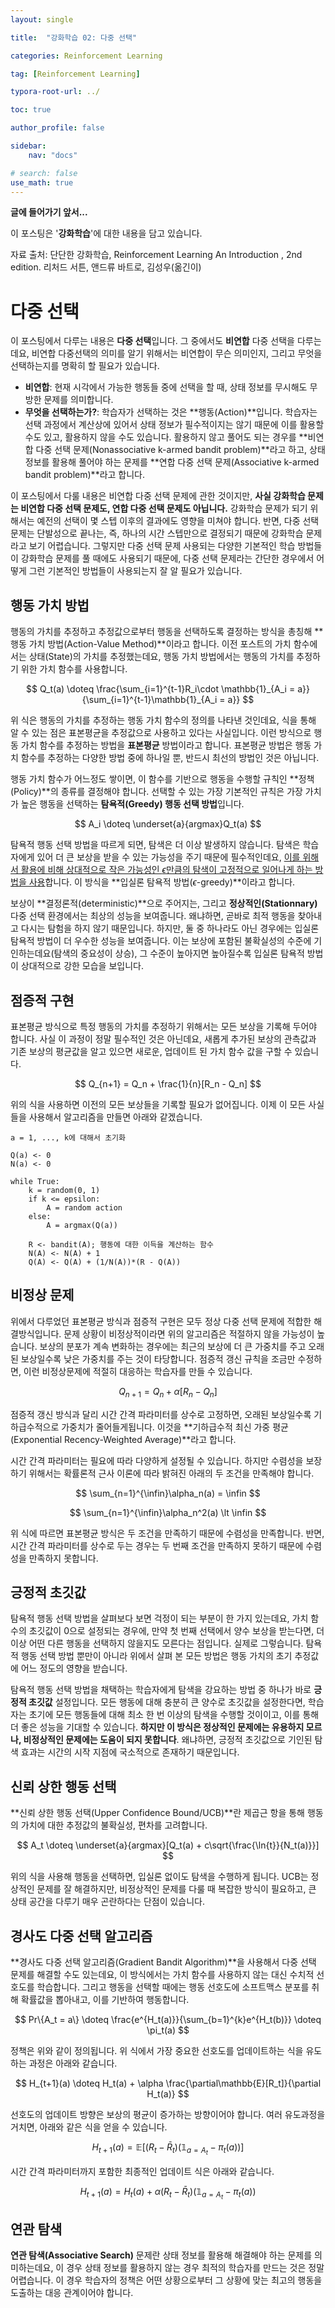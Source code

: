 ```yaml
---
layout: single

title:  "강화학습 02: 다중 선택"

categories: Reinforcement Learning

tag: [Reinforcement Learning]

typora-root-url: ../

toc: true

author_profile: false

sidebar:
    nav: "docs"

# search: false
use_math: true
---
```




**글에 들어가기 앞서...**

이 포스팅은 '**강화학습**'에 대한 내용을 담고 있습니다.



자료 출처: 단단한 강화학습, Reinforcement Learning An Introduction , 2nd edition. 리처드 서튼, 앤드류 바트로, 김성우(옮긴이)









# 다중 선택

이 포스팅에서 다루는 내용은 **다중 선택**입니다. 그 중에서도 **비연합** 다중 선택을 다루는데요, 비연합 다중선택의 의미를 알기 위해서는 비연합이 무슨 의미인지, 그리고 무엇을 선택하는지를 명확히 할 필요가 있습니다.

- **비연합**: 현재 시각에서 가능한 행동들 중에 선택을 할 때, 상태 정보를 무시해도 무방한 문제를 의미합니다.
- **무엇을 선택하는가?**: 학습자가 선택하는 것은 **행동(Action)**입니다. 학습자는 선택 과정에서 계산상에 있어서 상태 정보가 필수적이지는 않기 때문에 이를 활용할 수도 있고, 활용하지 않을 수도 있습니다. 활용하지 않고 풀어도 되는 경우를 **비연합 다중 선택 문제(Nonassociative k-armed bandit problem)**라고 하고, 상태 정보를 활용해 풀어야 하는  문제를 **연합 다중 선택 문제(Associative k-armed bandit problem)**라고 합니다.



이 포스팅에서 다룰 내용은 비연합 다중 선택 문제에 관한 것이지만, **사실 강화학습 문제는 비연합 다중 선택 문제도, 연합 다중 선택 문제도 아닙니다.** 강화학습 문제가 되기 위해서는 예전의 선택이 몇 스텝 이후의 결과에도 영향을 미쳐야 합니다. 반면, 다중 선택 문제는 단발성으로 끝나는, 즉, 하나의 시간 스텝만으로 결정되기 때문에 강화학습 문제라고 보기 어렵습니다. 그렇지만 다중 선택 문제 사용되는 다양한 기본적인 학습 방법들이 강화학습 문제를 풀 때에도 사용되기 때문에, 다중 선택 문제라는 간단한 경우에서 어떻게 그런 기본적인 방법들이 사용되는지 잘 알 필요가 있습니다.







## 행동 가치 방법

행동의 가치를 추정하고 추정값으로부터 행동을 선택하도록 결정하는 방식을 총칭해 **행동 가치 방법(Action-Value Method)**이라고 합니다. 이전 포스트의 가치 함수에서는 상태(State)의 가치를 추정했는데요, 행동 가치 방법에서는 행동의 가치를 추정하기 위한 가치 함수를 사용합니다.



$$
Q_t(a) \doteq \frac{\sum_{i=1}^{t-1}R_i\cdot \mathbb{1}_{A_i = a}}{\sum_{i=1}^{t-1}\mathbb{1}_{A_i = a}}
$$



위 식은 행동의 가치를 추정하는 행동 가치 함수의 정의를 나타낸 것인데요, 식을 통해 알 수 있는 점은 표본평균을 추정값으로 사용하고 있다는 사실입니다. 이런 방식으로 행동 가치 함수를 추정하는 방법을 **표본평균** 방법이라고 합니다. 표본평균 방법은 행동 가치 함수를 추정하는 다양한 방법 중에 하나일 뿐, 반드시 최선의 방법인 것은 아닙니다.



행동 가치 함수가 어느정도 쌓이면, 이 함수를 기반으로 행동을 수행할 규칙인 **정책(Policy)**의 종류를 결정해야 합니다. 선택할 수 있는 가장 기본적인 규칙은 가장 가치가 높은 행동을 선택하는 **탐욕적(Greedy) 행동 선택 방법**입니다. 


$$
A_i \doteq \underset{a}{argmax}Q_t(a)
$$


탐욕적 행동 선택 방법을 따르게 되면, 탐색은 더 이상 발생하지 않습니다. 탐색은 학습자에게 있어 더 큰 보상을 받을 수 있는 가능성을 주기 때문에 필수적인데요, <u>이를 위해서 활용에 비해 상대적으로 작은 가능성인 $\epsilon$만큼의 탐색이 고정적으로 일어나게 하는 방법을 사용</u>합니다. 이 방식을 **입실론 탐욕적 방법($\epsilon$-greedy)**이라고 합니다.

보상이 **결정론적(deterministic)**으로 주어지는, 그리고 **정상적인(Stationnary)** 다중 선택 환경에서는 최상의 성능을 보여줍니다. 왜냐하면, 곧바로 최적 행동을 찾아내고 다시는 탐험을 하지 않기 때문입니다. 하지만, 둘 중 하나라도 아닌 경우에는 입실론 탐욕적 방법이 더 우수한 성능을 보여줍니다. 이는 보상에 포함된 불확실성의 수준에 기인하는데요(탐색의 중요성이 상승), 그 수준이 높아지면 높아질수록 입실론 탐욕적 방법이 상대적으로 강한 모습을 보입니다.







## 점증적 구현

표본평균 방식으로 특정 행동의 가치를 추정하기 위해서는 모든 보상을 기록해 두어야 합니다. 사실 이 과정이 정말 필수적인 것은 아닌데요, 새롭게 추가된 보상의 관측값과 기존 보상의 평균값을 알고 있으면 새로운, 업데이트 된 가치 함수 값을 구할 수 있습니다.


$$
Q_{n+1} = Q_n + \frac{1}{n}[R_n - Q_n]
$$


위의 식을 사용하면 이전의 모든 보상들을 기록할 필요가 없어집니다. 이제 이 모든 사실들을 사용해서 알고리즘을 만들면 아래와 같겠습니다.



```
a = 1, ..., k에 대해서 초기화

Q(a) <- 0
N(a) <- 0

while True:
	k = random(0, 1)
	if k <= epsilon:
		A = random action 
	else:
		A = argmax(Q(a))
		
	R <- bandit(A); 행동에 대한 이득을 계산하는 함수
	N(A) <- N(A) + 1
	Q(A) <- Q(A) + (1/N(A))*(R - Q(A))
```









## 비정상 문제

위에서 다루었던 표본평균 방식과 점증적 구현은 모두 정상 다중 선택 문제에 적합한 해결방식입니다. 문제 상황이 비정상적이라면 위의 알고리즘은 적절하지 않을 가능성이 높습니다. 보상의 분포가 계속 변화하는 경우에는 최근의 보상에 더 큰 가중치를 주고 오래된 보상일수록 낮은 가중치를 주는 것이 타당합니다. 점증적 갱신 규칙을 조금만 수정하면, 이런 비정상문제에 적절히 대응하는 학습자를 만들 수 있습니다.



$$
Q_{n+1} = Q_n + \alpha[R_n - Q_n]
$$



점증적 갱신 방식과 달리 시간 간격 파라미터를 상수로 고정하면, 오래된 보상일수록 기하급수적으로 가중치가 줄어들게됩니다. 이것을 **기하급수적 최신 가중 평균(Exponential Recency-Weighted Average)**라고 합니다.



시간 간격 파라미터는 필요에 따라 다양하게 설정될 수 있습니다. 하지만 수렴성을 보장하기 위해서는 확률론적 근사 이론에 따라 밝혀진 아래의 두 조건을 만족해야 합니다. 


$$
\sum_{n=1}^{\infin}\alpha_n(a) = \infin
$$

$$
\sum_{n=1}^{\infin}\alpha_n^2(a) \lt \infin
$$


위 식에 따르면 표본평균 방식은 두 조건을 만족하기 때문에 수렴성을 만족합니다. 반면, 시간 간격 파라미터를 상수로 두는 경우는 두 번째 조건을 만족하지 못하기 때문에 수렴성을 만족하지 못합니다.







## 긍정적 초깃값

탐욕적 행동 선택 방법을 살펴보다 보면 걱정이 되는 부분이 한 가지 있는데요, 가치 함수의 초깃값이 0으로 설정되는 경우에, 만약 첫 번째 선택에서 양수 보상을 받는다면, 더 이상 어떤 다른 행동을 선택하지 않을지도 모른다는 점입니다. 실제로 그렇습니다. 탐욕적 행동 선택 방법 뿐만이 아니라 위에서 살펴 본 모든 방법은 행동 가치의 초기 추정값에 어느 정도의 영향을 받습니다. 

탐욕적 행동 선택 방법을 채택하는 학습자에게 탐색을 강요하는 방법 중 하나가 바로 **긍정적 초깃값** 설정입니다. 모든 행동에 대해 충분히 큰 양수로 초깃값을 설정한다면, 학습자는 초기에 모든 행동들에 대해 최소 한 번 이상의 탐색을 수행할 것이이고, 이를 통해 더 좋은 성능을 기대할 수 있습니다. **하지만 이 방식은 정상적인 문제에는 유용하지 모르나, 비정상적인 문제에는 도움이 되지 못합니다**. 왜냐하면, 긍정적 초깃값으로 기인된 탐색 효과는 시간의 시작 지점에 국소적으로 존재하기 때문입니다. 







## 신뢰 상한 행동 선택

**신뢰 상한 행동 선택(Upper Confidence Bound/UCB)**란 제곱근 항을 통해 행동의 가치에 대한 추정값의 불확실성, 편차를 고려합니다. 


$$
A_t \doteq \underset{a}{argmax}[Q_t(a) + c\sqrt{\frac{\ln{t}}{N_t(a)}}]
$$


위의 식을 사용해 행동을 선택하면, 입실론 없이도 탐색을 수행하게 됩니다. UCB는 정상적인 문제를 잘 해결하지만, 비정상적인 문제를 다룰 때 복잡한 방식이 필요하고, 큰 상태 공간을 다루기 매우 곤란하다는 단점이 있습니다.







## 경사도 다중 선택 알고리즘

**경사도 다중 선택 알고리즘(Gradient Bandit Algorithm)**을 사용해서 다중 선택 문제를 해결할 수도 있는데요, 이 방식에서는 가치 함수를 사용하지 않는 대신 수치적 선호도를 학습합니다. 그리고 행동을 선택할 때에는 행동 선호도에 소프트맥스 분포를 취해 확률값을 뽑아내고, 이를 기반하여 행동합니다.


$$
Pr\{A_t = a\} \doteq \frac{e^{H_t(a)}}{\sum_{b=1}^{k}e^{H_t(b)}} \doteq \pi_t(a)
$$


정책은 위와 같이 정의됩니다. 위 식에서 가장 중요한 선호도를 업데이트하는 식을 유도하는 과정은 아래와 같습니다.


$$
H_{t+1}(a) \doteq H_t(a) + \alpha \frac{\partial\mathbb{E}[R_t]}{\partial H_t(a)}
$$


선호도의 업데이트 방향은 보상의 평균이 증가하는 방향이어야 합니다. 여러 유도과정을 거치면, 아래와 같은 식을 얻을 수 있습니다.


$$
H_{t+1}(a) = \mathbb{E}[(R_t - \bar{R}_t)(\mathbb{1}_{a=A_t}-\pi_t(a))]
$$


시간 간격 파라미터까지 포함한 최종적인 업데이트 식은 아래와 같습니다.


$$
H_{t+1}(a) = H_t(a) + \alpha\mathbb(R_t - \bar{R}_t)(\mathbb{1}_{a=A_t}-\pi_t(a))
$$






## 연관 탐색

**연관 탐색(Associative Search)** 문제란 상태 정보를 활용해 해결해야 하는 문제를 의미하는데요, 이 경우 상태 정보를 활용하지 않는 경우 최적의 학습자를 만드는 것은 정말 어렵습니다. 이 경우 학습자의 정책은 어떤 상황으로부터 그 상황에 맞는 최고의 행동을 도출하는 대응 관계이어야 합니다. 










